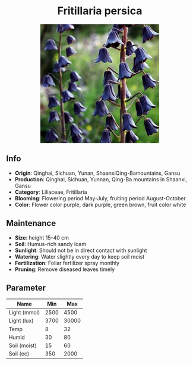 <h1 align='center'>Fritillaria persica</h1>
<p align="center">
    <img 
        align='center'
        width='320'
        src="../images/fritillaria persica.png" 
        alt='Fritillaria persica' />
</p>

## Info

 - **Origin**: Qinghai, Sichuan, Yunan, ShaanxiQing-Bamountains, Gansu
 - **Production**: Qinghai, Sichuan, Yunnan, Qing-Ba mountains in Shaanxi, Gansu
 - **Category**: Liliaceae, Fritillaria
 - **Blooming**: Flowering period May-July, fruiting period August-October
 - **Color**: Flower color purple, dark purple, green brown, fruit color white

## Maintenance

 - **Size**: height 15-40 cm
 - **Soil**: Humus-rich sandy loam
 - **Sunlight**: Should not be in direct contact with sunlight
 - **Watering**: Water slightly every day to keep soil moist
 - **Fertilization**: Foliar fertilizer spray monthly
 - **Pruning**: Remove diseased leaves timely

## Parameter

| Name         | Min  | Max   |
|--------------|------|-------|
| Light (mmol) | 2500 | 4500  |
| Light (lux)  | 3700 | 30000 |
| Temp         | 8    | 32    |
| Humid        | 30   | 80    |
| Soil (moist) | 15   | 60    |
| Soil (ec)    | 350  | 2000  |